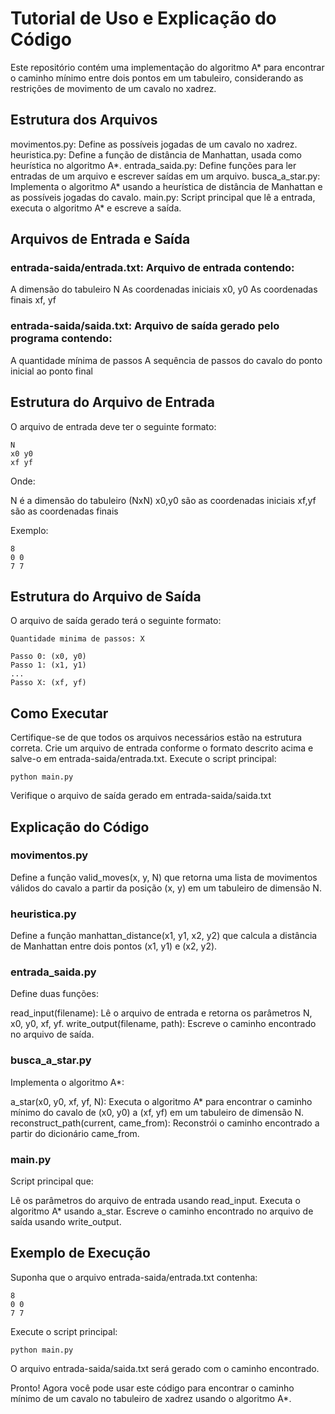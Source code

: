 # Tutorial de Uso e Explicação do Código

Este repositório contém uma implementação do algoritmo A* para encontrar o caminho mínimo entre dois pontos em um tabuleiro, considerando as restrições de movimento de um cavalo no xadrez.

## Estrutura dos Arquivos

movimentos.py: Define as possíveis jogadas de um cavalo no xadrez.
heuristica.py: Define a função de distância de Manhattan, usada como heurística no algoritmo A*.
entrada_saida.py: Define funções para ler entradas de um arquivo e escrever saídas em um arquivo.
busca_a_star.py: Implementa o algoritmo A* usando a heurística de distância de Manhattan e as possíveis jogadas do cavalo.
main.py: Script principal que lê a entrada, executa o algoritmo A* e escreve a saída.

## Arquivos de Entrada e Saída

### entrada-saida/entrada.txt: Arquivo de entrada contendo:

A dimensão do tabuleiro N
As coordenadas iniciais x0, y0
As coordenadas finais xf, yf

### entrada-saida/saida.txt: Arquivo de saída gerado pelo programa contendo:

A quantidade mínima de passos
A sequência de passos do cavalo do ponto inicial ao ponto final

## Estrutura do Arquivo de Entrada

O arquivo de entrada deve ter o seguinte formato:

```
N
x0 y0
xf yf
```

Onde:

N é a dimensão do tabuleiro (NxN)
x0,y0 são as coordenadas iniciais
xf,yf são as coordenadas finais

Exemplo:

```
8
0 0
7 7
```

## Estrutura do Arquivo de Saída

O arquivo de saída gerado terá o seguinte formato:

```
Quantidade minima de passos: X

Passo 0: (x0, y0)
Passo 1: (x1, y1)
...
Passo X: (xf, yf)
```

## Como Executar

Certifique-se de que todos os arquivos necessários estão na estrutura correta.
Crie um arquivo de entrada conforme o formato descrito acima e salve-o em entrada-saida/entrada.txt.
Execute o script principal:

```
python main.py
```

Verifique o arquivo de saída gerado em entrada-saida/saida.txt

## Explicação do Código

### movimentos.py

Define a função valid_moves(x, y, N) que retorna uma lista de movimentos válidos do cavalo a partir da posição (x, y) em um tabuleiro de dimensão N.

### heuristica.py

Define a função manhattan_distance(x1, y1, x2, y2) que calcula a distância de Manhattan entre dois pontos (x1, y1) e (x2, y2).

### entrada_saida.py

Define duas funções:

read_input(filename): Lê o arquivo de entrada e retorna os parâmetros N, x0, y0, xf, yf.
write_output(filename, path): Escreve o caminho encontrado no arquivo de saída.

### busca_a_star.py

Implementa o algoritmo A*:

a_star(x0, y0, xf, yf, N): Executa o algoritmo A* para encontrar o caminho mínimo do cavalo de (x0, y0) a (xf, yf) em um tabuleiro de dimensão N.
reconstruct_path(current, came_from): Reconstrói o caminho encontrado a partir do dicionário came_from.

### main.py

Script principal que:

Lê os parâmetros do arquivo de entrada usando read_input.
Executa o algoritmo A* usando a_star.
Escreve o caminho encontrado no arquivo de saída usando write_output.

## Exemplo de Execução

Suponha que o arquivo entrada-saida/entrada.txt contenha:

```
8
0 0
7 7
```

Execute o script principal:

```
python main.py
```

O arquivo entrada-saida/saida.txt será gerado com o caminho encontrado.

Pronto! Agora você pode usar este código para encontrar o caminho mínimo de um cavalo no tabuleiro de xadrez usando o algoritmo A*.
